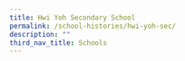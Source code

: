 ```yaml
---
title: Hwi Yoh Secondary School
permalink: /school-histories/hwi-yoh-sec/
description: ""
third_nav_title: Schools
---
```


